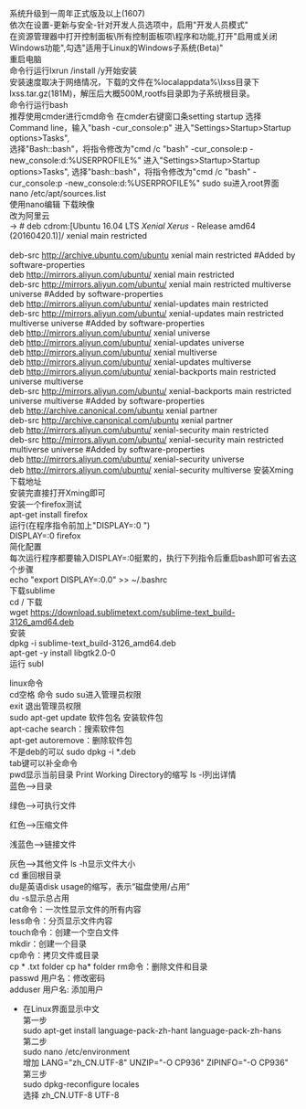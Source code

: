 系统升级到一周年正式版及以上(1607)  
依次在设置-更新与安全-针对开发人员选项中，启用"开发人员模式"    
在资源管理器中打开控制面板\所有控制面板项\程序和功能,打开"启用或关闭 Windows功能",勾选"适用于Linux的Windows子系统(Beta)"  
重启电脑  
命令行运行lxrun /install /y开始安装  
安装速度取决于网络情况，下载的文件在%localappdata%\lxss目录下lxss.tar.gz(181M)，解压后大概500M,rootfs目录即为子系统根目录。  
命令行运行bash  
推荐使用cmder进行cmd命令 
在cmder右键窗口条setting startup 选择Command line，输入"bash -cur_console:p"
进入"Settings>Startup>Startup options>Tasks",  
选择"Bash::bash"，将指令修改为"cmd /c "bash" -cur_console:p -new_console:d:%USERPROFILE%"
进入"Settings>Startup>Startup options>Tasks",
选择"bash::bash"，将指令修改为"cmd /c "bash" -cur_console:p -new_console:d:%USERPROFILE%"
sudo su进入root界面 
nano /etc/apt/sources.list  
使用nano编辑 下载映像  
改为阿里云  
->  # deb cdrom:[Ubuntu 16.04 LTS _Xenial Xerus_ - Release amd64 (20160420.1)]/ xenial main restricted  
<br />deb-src http://archive.ubuntu.com/ubuntu xenial main restricted #Added by software-properties
<br />deb http://mirrors.aliyun.com/ubuntu/ xenial main restricted
<br />deb-src http://mirrors.aliyun.com/ubuntu/ xenial main restricted multiverse universe #Added by software-properties
<br />deb http://mirrors.aliyun.com/ubuntu/ xenial-updates main restricted
<br />deb-src http://mirrors.aliyun.com/ubuntu/ xenial-updates main restricted multiverse universe #Added by software-properties
<br />deb http://mirrors.aliyun.com/ubuntu/ xenial universe
<br />deb http://mirrors.aliyun.com/ubuntu/ xenial-updates universe
<br />deb http://mirrors.aliyun.com/ubuntu/ xenial multiverse
<br />deb http://mirrors.aliyun.com/ubuntu/ xenial-updates multiverse
<br />deb http://mirrors.aliyun.com/ubuntu/ xenial-backports main restricted universe multiverse
<br />deb-src http://mirrors.aliyun.com/ubuntu/ xenial-backports main restricted universe multiverse #Added by software-properties
<br />deb http://archive.canonical.com/ubuntu xenial partner
<br />deb-src http://archive.canonical.com/ubuntu xenial partner
<br />deb http://mirrors.aliyun.com/ubuntu/ xenial-security main restricted
<br />deb-src http://mirrors.aliyun.com/ubuntu/ xenial-security main restricted multiverse universe #Added by software-properties
<br />deb http://mirrors.aliyun.com/ubuntu/ xenial-security universe
<br />deb http://mirrors.aliyun.com/ubuntu/ xenial-security multiverse
安装Xming 下载地址  
安装完直接打开Xming即可  
安装一个firefox测试  
apt-get install firefox  
运行(在程序指令前加上"DISPLAY=:0 ")  
DISPLAY=:0 firefox  
简化配置  
每次运行程序都要输入DISPLAY=:0挺累的，执行下列指令后重启bash即可省去这个步骤  
echo "export DISPLAY=:0.0" >> ~/.bashrc  
下载sublime  
cd /
 下载  
wget https://download.sublimetext.com/sublime-text_build-3126_amd64.deb  
安装  
dpkg -i sublime-text_build-3126_amd64.deb  
apt-get -y install libgtk2.0-0  
运行
subl



linux命令  
cd空格 命令 
sudo su进入管理员权限   
exit 退出管理员权限  
sudo apt-get update 软件包名  安装软件包  
apt-cache search：搜索软件包  
apt-get autoremove：删除软件包  
不是deb的可以
sudo dpkg -i *.deb  
tab键可以补全命令  
pwd显示当前目录  Print Working Directory的缩写
ls -l列出详情  
蓝色-->目录

绿色-->可执行文件

红色-->压缩文件

浅蓝色-->链接文件

灰色-->其他文件
ls -h显示文件大小  
cd 重回根目录  
du是英语disk usage的缩写，表示“磁盘使用/占用”  
du -s显示总占用  
cat命令：一次性显示文件的所有内容  
less命令：分页显示文件内容  
touch命令：创建一个空白文件   
mkdir：创建一个目录  
cp命令：拷贝文件或目录  
cp * .txt folder  cp ha* folder
rm命令：删除文件和目录  
passwd 用户名：修改密码  
adduser 用户名:  添加用户
* 在Linux界面显示中文  
   第一步  
    sudo apt-get install language-pack-zh-hant language-pack-zh-hans  
   第二步  
   sudo nano /etc/environment  
   增加
   LANG="zh_CN.UTF-8"
   UNZIP="-O CP936"
   ZIPINFO="-O CP936"
   第三步  
   sudo dpkg-reconfigure locales  
   选择 zh_CN.UTF-8 UTF-8
   
 
